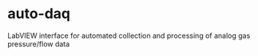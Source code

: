 # auto-daq
LabVIEW interface for automated collection and processing of analog gas pressure/flow data
